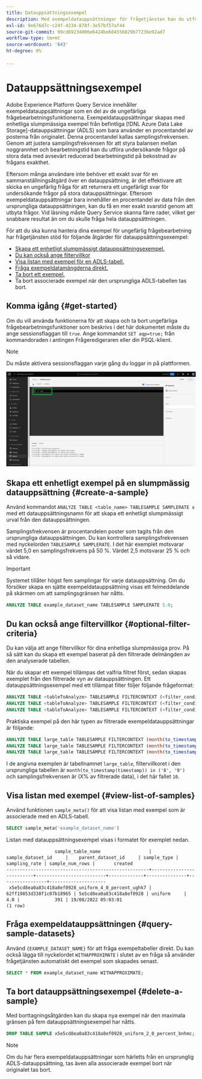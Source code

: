 ```yaml
---
title: Datauppsättningsexempel
description: Med exempeldatauppsättningar för frågetjänsten kan du utföra utforskande frågor på stora data med avsevärt reducerad bearbetningstid, vilket gör att frågan blir korrekt. Den här guiden innehåller information om hur du hanterar dina exempel för ungefärlig frågebearbetning
exl-id: 9e676d7c-c24f-4234-878f-3e57bf57af44
source-git-commit: 99cd69234006e6424be604556829b77236e92ad7
workflow-type: tm+mt
source-wordcount: '643'
ht-degree: 0%

---
```


# Datauppsättningsexempel

Adobe Experience Platform Query Service innehåller exempeldatauppsättningar som en del av de ungefärliga frågebearbetningsfunktionerna. Exempeldatauppsättningar skapas med enhetliga slumpmässiga exempel från befintliga [!DNL Azure Data Lake Storage]-datauppsättningar (ADLS) som bara använder en procentandel av posterna från originalet. Denna procentandel kallas samplingsfrekvensen. Genom att justera samplingsfrekvensen för att styra balansen mellan noggrannhet och bearbetningstid kan du utföra undersökande frågor på stora data med avsevärt reducerad bearbetningstid på bekostnad av frågans exakthet.

Eftersom många användare inte behöver ett exakt svar för en sammanställningsåtgärd över en datauppsättning, är det effektivare att skicka en ungefärlig fråga för att returnera ett ungefärligt svar för undersökande frågor på stora datauppsättningar. Eftersom exempeldatauppsättningar bara innehåller en procentandel av data från den ursprungliga datauppsättningen, kan du få en mer exakt svarstid genom att utbyta frågor. Vid läsning måste Query Service skanna färre rader, vilket ger snabbare resultat än om du skulle fråga hela datauppsättningen.

För att du ska kunna hantera dina exempel för ungefärlig frågebearbetning har frågetjänsten stöd för följande åtgärder för datauppsättningsexempel:

- [Skapa ett enhetligt slumpmässigt datauppsättningsexempel.](#create-a-sample)
- [Du kan också ange filtervillkor](##optional-filter-criteria)
- [Visa listan med exempel för en ADLS-tabell.](#view-list-of-samples)
- [Fråga exempeldatamängderna direkt.](#query-sample-datasets)
- [Ta bort ett exempel.](#delete-a-sample)
- Ta bort associerade exempel när den ursprungliga ADLS-tabellen tas bort.

## Komma igång {#get-started}

Om du vill använda funktionerna för att skapa och ta bort ungefärliga frågebearbetningsfunktioner som beskrivs i det här dokumentet måste du ange sessionsflaggan till `true`. Ange kommandot `SET aqp=true;` från kommandoraden i antingen Frågeredigeraren eller din PSQL-klient.

>[!NOTE]
>
>Du måste aktivera sessionsflaggan varje gång du loggar in på plattformen.

![Frågeredigeraren med kommandot SET aqp=true; markerat.](../images/essential-concepts/set-session-flag.png)

## Skapa ett enhetligt exempel på en slumpmässig datauppsättning {#create-a-sample}

Använd kommandot `ANALYZE TABLE <table_name> TABLESAMPLE SAMPLERATE x` med ett datauppsättningsnamn för att skapa ett enhetligt slumpmässigt urval från den datauppsättningen.

Samplingsfrekvensen är procentandelen poster som tagits från den ursprungliga datauppsättningen. Du kan kontrollera samplingsfrekvensen med nyckelorden `TABLESAMPLE SAMPLERATE`. I det här exemplet motsvarar värdet 5,0 en samplingsfrekvens på 50 %. Värdet 2,5 motsvarar 25 % och så vidare.

>[!IMPORTANT]
>
>Systemet tillåter högst fem samplingar för varje datauppsättning. Om du försöker skapa en sjätte exempeldatauppsättning visas ett felmeddelande på skärmen om att samplingsgränsen har nåtts.

```sql
ANALYZE TABLE example_dataset_name TABLESAMPLE SAMPLERATE 5.0;
```

## Du kan också ange filtervillkor {#optional-filter-criteria}

Du kan välja att ange filtervillkor för dina enhetliga slumpmässiga prov. På så sätt kan du skapa ett exempel baserat på den filtrerade delmängden av den analyserade tabellen.

När du skapar ett exempel tillämpas det valfria filtret först, sedan skapas exemplet från den filtrerade vyn av datauppsättningen. Ett datauppsättningsexempel med ett tillämpat filter följer följande frågeformat:

```sql
ANALYZE TABLE <tableToAnalyze> TABLESAMPLE FILTERCONTEXT (<filter_condition>) SAMPLERATE X.Y;
ANALYZE TABLE <tableToAnalyze> TABLESAMPLE FILTERCONTEXT (<filter_condition_1> AND/OR <filter_condition_2>) SAMPLERATE X.Y;
ANALYZE TABLE <tableToAnalyze> TABLESAMPLE FILTERCONTEXT (<filter_condition_1> AND (<filter_condition_2> OR <filter_condition_3>)) SAMPLERATE X.Y;
```

Praktiska exempel på den här typen av filtrerade exempeldatauppsättningar är följande:

```sql
ANALYZE TABLE large_table TABLESAMPLE FILTERCONTEXT (month(to_timestamp(timestamp)) in ('8', '9')) SAMPLERATE 10;
ANALYZE TABLE large_table TABLESAMPLE FILTERCONTEXT (month(to_timestamp(timestamp)) in ('8', '9') AND product.name = "product1") SAMPLERATE 10;
ANALYZE TABLE large_table TABLESAMPLE FILTERCONTEXT (month(to_timestamp(timestamp)) in ('8', '9') AND (product.name = "product1" OR product.name = "product2")) SAMPLERATE 10;
```

I de angivna exemplen är tabellnamnet `large_table`, filtervillkoret i den ursprungliga tabellen är `month(to_timestamp(timestamp)) in ('8', '9')` och samplingsfrekvensen är (X% av filtrerade data), i det här fallet `10`.

## Visa listan med exempel {#view-list-of-samples}

Använd funktionen `sample_meta()` för att visa listan med exempel som är associerade med en ADLS-tabell.

```sql
SELECT sample_meta('example_dataset_name')
```

Listan med datauppsättningsexempel visas i formatet för exemplet nedan.

```shell
                  sample_table_name                  |    sample_dataset_id     |    parent_dataset_id     | sample_type | sampling_rate | sample_num_rows |       created      
-----------------------------------------------------+--------------------------+--------------------------+-------------+---------------+-----------------+---------------------
 x5e5cd8ea0a83c418a8ef0928_uniform_4_0_percent_ughk7 | 62ff19853d338f1c07b18965 | 5e5cd8ea0a83c418a8ef0928 | uniform     |           4.0 |             391 | 19/08/2022 05:03:01
(1 row)
```

## Fråga exempeldatauppsättningen {#query-sample-datasets}

Använd `{EXAMPLE_DATASET_NAME}` för att fråga exempeltabeller direkt. Du kan också lägga till nyckelordet `WITHAPPROXIMATE` i slutet av en fråga så använder frågetjänsten automatiskt det exempel som skapades senast.

```sql
SELECT * FROM example_dataset_name WITHAPPROXIMATE;
```

## Ta bort datauppsättningsexempel {#delete-a-sample}

Med borttagningsåtgärden kan du skapa nya exempel när den maximala gränsen på fem datauppsättningsexempel har nåtts.

```sql
DROP TABLE SAMPLE x5e5cd8ea0a83c418a8ef0928_uniform_2_0_percent_bnhmc;
```

>[!NOTE]
>
>Om du har flera exempeldatauppsättningar som härletts från en ursprunglig ADLS-datauppsättning, tas även alla associerade exempel bort när originalet tas bort.
